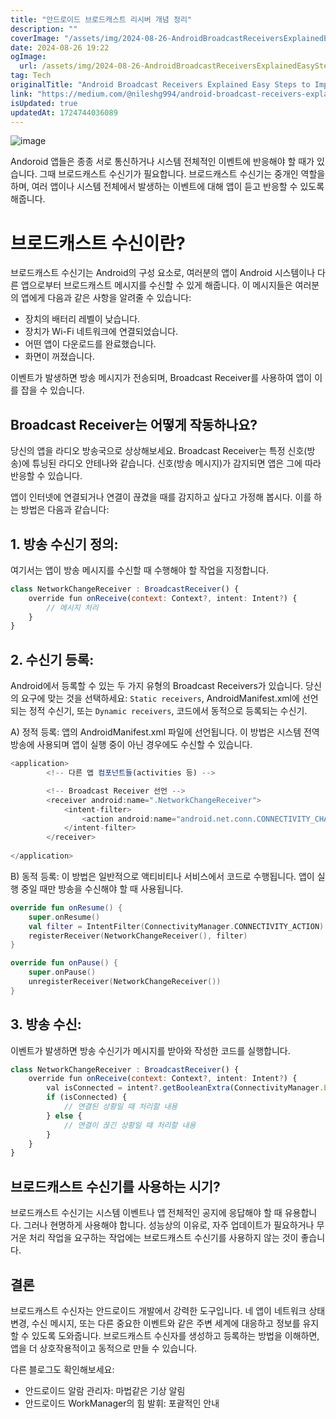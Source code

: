 ```yaml
---
title: "안드로이드 브로드캐스트 리시버 개념 정리"
description: ""
coverImage: "/assets/img/2024-08-26-AndroidBroadcastReceiversExplainedEasyStepstoImplement_0.png"
date: 2024-08-26 19:22
ogImage: 
  url: /assets/img/2024-08-26-AndroidBroadcastReceiversExplainedEasyStepstoImplement_0.png
tag: Tech
originalTitle: "Android Broadcast Receivers Explained Easy Steps to Implement"
link: "https://medium.com/@nileshg994/android-broadcast-receivers-explained-easy-steps-to-implement-6c7ee360bb06"
isUpdated: true
updatedAt: 1724744036089
---
```




![image](/assets/img/2024-08-26-AndroidBroadcastReceiversExplainedEasyStepstoImplement_0.png)

Andoroid 앱들은 종종 서로 통신하거나 시스템 전체적인 이벤트에 반응해야 할 때가 있습니다. 그때 브로드캐스트 수신기가 필요합니다. 브로드캐스트 수신기는 중개인 역할을 하며, 여러 앱이나 시스템 전체에서 발생하는 이벤트에 대해 앱이 듣고 반응할 수 있도록 해줍니다.

# 브로드캐스트 수신이란?

브로드캐스트 수신기는 Android의 구성 요소로, 여러분의 앱이 Android 시스템이나 다른 앱으로부터 브로드캐스트 메시지를 수신할 수 있게 해줍니다. 이 메시지들은 여러분의 앱에게 다음과 같은 사항을 알려줄 수 있습니다:


<div class="content-ad"></div>

- 장치의 배터리 레벨이 낮습니다.
- 장치가 Wi-Fi 네트워크에 연결되었습니다.
- 어떤 앱이 다운로드를 완료했습니다.
- 화면이 꺼졌습니다.

이벤트가 발생하면 방송 메시지가 전송되며, Broadcast Receiver를 사용하여 앱이 이를 잡을 수 있습니다.

## Broadcast Receiver는 어떻게 작동하나요?

당신의 앱을 라디오 방송국으로 상상해보세요. Broadcast Receiver는 특정 신호(방송)에 튜닝된 라디오 안테나와 같습니다. 신호(방송 메시지)가 감지되면 앱은 그에 따라 반응할 수 있습니다.

<div class="content-ad"></div>

앱이 인터넷에 연결되거나 연결이 끊겼을 때를 감지하고 싶다고 가정해 봅시다. 이를 하는 방법은 다음과 같습니다:

## 1. 방송 수신기 정의:

여기서는 앱이 방송 메시지를 수신할 때 수행해야 할 작업을 지정합니다.

```js
class NetworkChangeReceiver : BroadcastReceiver() {
    override fun onReceive(context: Context?, intent: Intent?) {
        // 메시지 처리
    }
}
```

<div class="content-ad"></div>

## 2. 수신기 등록:

Android에서 등록할 수 있는 두 가지 유형의 Broadcast Receivers가 있습니다. 당신의 요구에 맞는 것을 선택하세요: `Static receivers`, AndroidManifest.xml에 선언되는 정적 수신기, 또는 `Dynamic receivers`, 코드에서 동적으로 등록되는 수신기.

A) 정적 등록: 앱의 AndroidManifest.xml 파일에 선언됩니다. 이 방법은 시스템 전역 방송에 사용되며 앱이 실행 중이 아닌 경우에도 수신할 수 있습니다.

```js
<application>
        <!-- 다른 앱 컴포넌트들(activities 등) -->

        <!-- Broadcast Receiver 선언 -->
        <receiver android:name=".NetworkChangeReceiver">
            <intent-filter>
                <action android:name="android.net.conn.CONNECTIVITY_CHANGE" />
            </intent-filter>
        </receiver>
        
</application>
```

<div class="content-ad"></div>

B) 동적 등록: 이 방법은 일반적으로 액티비티나 서비스에서 코드로 수행됩니다. 앱이 실행 중일 때만 방송을 수신해야 할 때 사용됩니다.

```kotlin
override fun onResume() {
    super.onResume()
    val filter = IntentFilter(ConnectivityManager.CONNECTIVITY_ACTION)
    registerReceiver(NetworkChangeReceiver(), filter)
}

override fun onPause() {
    super.onPause()
    unregisterReceiver(NetworkChangeReceiver())
}
```

## 3. 방송 수신:

이벤트가 발생하면 방송 수신기가 메시지를 받아와 작성한 코드를 실행합니다.

<div class="content-ad"></div>

```js
class NetworkChangeReceiver : BroadcastReceiver() {
    override fun onReceive(context: Context?, intent: Intent?) {
        val isConnected = intent?.getBooleanExtra(ConnectivityManager.EXTRA_NO_CONNECTIVITY, false) == false
        if (isConnected) {
            // 연결된 상황일 때 처리할 내용
        } else {
            // 연결이 끊긴 상황일 때 처리할 내용
        }
    }
}
```

## 브로드캐스트 수신기를 사용하는 시기?

브로드캐스트 수신기는 시스템 이벤트나 앱 전체적인 공지에 응답해야 할 때 유용합니다. 그러나 현명하게 사용해야 합니다. 성능상의 이유로, 자주 업데이트가 필요하거나 무거운 처리 작업을 요구하는 작업에는 브로드캐스트 수신기를 사용하지 않는 것이 좋습니다.

## 결론


<div class="content-ad"></div>

브로드캐스트 수신자는 안드로이드 개발에서 강력한 도구입니다. 네 앱이 네트워크 상태 변경, 수신 메시지, 또는 다른 중요한 이벤트와 같은 주변 세계에 대응하고 정보를 유지할 수 있도록 도와줍니다. 브로드캐스트 수신자를 생성하고 등록하는 방법을 이해하면, 앱을 더 상호작용적이고 동적으로 만들 수 있습니다.

다른 블로그도 확인해보세요:

- 안드로이드 알람 관리자: 마법같은 기상 알림
- 안드로이드 WorkManager의 힘 발휘: 포괄적인 안내